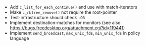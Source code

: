* Add `c_list_for_each_continue()` and use with match-iterators
* Make `c_rbtree_remove()` not require the root-pointer
* Test-infrastructure should check `-O3`
* Implement destination-matches for monitors (see also https://bugs.freedesktop.org/attachment.cgi?id=119441)
* Implement `send_broadcast`, `max_unix_fds`, `min_unix_fds` in policy language